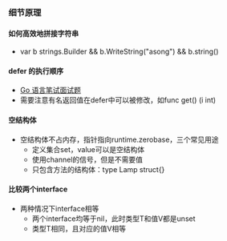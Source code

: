 ### 细节原理

<link rel="stylesheet" type="text/css" href="../images/jquery.dialog.css">
<script type=text/javascript src="../images/jquery.dialog-code.js"></script>

#### 如何高效地拼接字符串
* var b strings.Builder && b.WriteString("asong") && b.string()

<div class="DialogCode" data-code="strings/WriteString"></div>

#### defer 的执行顺序
* [Go 语言笔试面试题](https://geektutu.com/post/qa-golang-1.html)
* 需要注意有名返回值在defer中可以被修改，如func get() (i int)

<div class="DialogCode" data-code="demo/testDefer"></div>

#### 空结构体
* 空结构体不占内存，指针指向runtime.zerobase，三个常见用途
  * 定义集合set，value可以是空结构体
  * 使用channel的信号，但是不需要值
  * 只包含方法的结构体：type Lamp struct{}
  
#### 比较两个interface
* 两种情况下interface相等
  * 两个interface均等于nil，此时类型T和值V都是unset
  * 类型T相同，且对应的值V相等